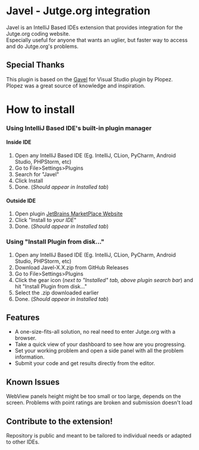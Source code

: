 # Javel - Jutge.org integration

Javel is an IntelliJ Based IDEs extension that provides integration for the Jutge.org coding website.  
Especially useful for anyone that wants an uglier, but faster way to access and do Jutge.org's problems.

## Special Thanks

This plugin is based on the [Gavel](https://github.com/plopez01/gavel) for Visual Studio plugin by Plopez.  
Plopez was a great source of knowledge and inspiration.  

# How to install
### Using IntelliJ Based IDE's built-in plugin manager
#### Inside IDE
1. Open any IntelliJ Based IDE (Eg. IntelliJ, CLion, PyCharm, Android Studio, PHPStorm, etc)
2. Go to File>Settings>Plugins
3. Search for "Javel"
4. Click Install
5. Done. (*Should appear in Installed tab*)

#### Outside IDE
1. Open plugin [JetBrains MarketPlace Website](https://plugins.jetbrains.com/plugin/22733-javel)
2. Click "Install to *your IDE*"
3. Done. (*Should appear in Installed tab*)

### Using "Install Plugin from disk..."
1. Open any IntelliJ Based IDE (Eg. IntelliJ, CLion, PyCharm, Android Studio, PHPStorm, etc)
2. Download Javel-X.X.zip from GitHub Releases
3. Go to File>Settings>Plugins
4. Click the gear icon (*next to "Installed" tab, above plugin search bar*) and hit "Install Plugin from disk..."
5. Select the .zip downloaded earlier
6. Done. (*Should appear in Installed tab*)

## Features

- A one-size-fits-all solution, no real need to enter Jutge.org with a browser.
- Take a quick view of your dashboard to see how are you progressing.
- Set your working problem and open a side panel with all the problem information.
- Submit your code and get results directly from the editor.

## Known Issues

WebView panels height might be too small or too large, depends on the screen.
Problems with point ratings are broken and submission doesn't load

## Contribute to the extension!
Repository is public and meant to be tailored to individual needs or adapted to other IDEs.
